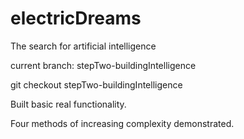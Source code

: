 # electricDreams

The search for artificial intelligence

current branch: stepTwo-buildingIntelligence

git checkout stepTwo-buildingIntelligence


Built basic real functionality.

Four methods of increasing complexity demonstrated.

